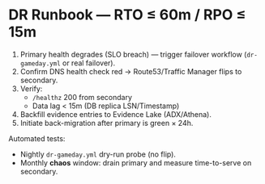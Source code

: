 # DR Runbook — RTO ≤ 60m / RPO ≤ 15m

1. Primary health degrades (SLO breach) — trigger failover workflow (`dr-gameday.yml` or real failover).
2. Confirm DNS health check red → Route53/Traffic Manager flips to secondary.
3. Verify:
   - `/healthz` 200 from secondary
   - Data lag < 15m (DB replica LSN/Timestamp)
4. Backfill evidence entries to Evidence Lake (ADX/Athena).
5. Initiate back-migration after primary is green × 24h.

Automated tests:
- Nightly `dr-gameday.yml` dry-run probe (no flip).
- Monthly **chaos** window: drain primary and measure time-to-serve on secondary.
